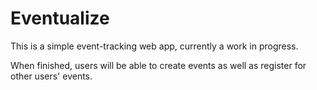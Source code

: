 # Eventualize

This is a simple event-tracking web app, currently a work in progress.

When finished, users will be able to create events as well as register for other users' events.
